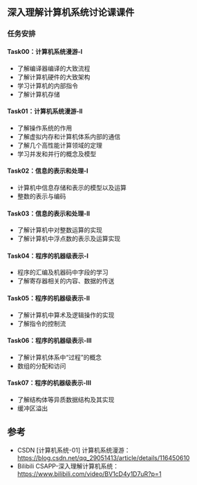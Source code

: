 ## 深入理解计算机系统讨论课课件
### 任务安排
#### Task00：计算机系统漫游-I
- 了解编译器编译的大致流程
- 了解计算机硬件的大致架构
- 学习计算机的内部指令
- 了解计算机存储
#### Task01：计算机系统漫游-II
- 了解操作系统的作用
- 了解虚拟内存和计算机体系内部的通信
- 了解几个高性能计算领域的定理
- 学习并发和并行的概念及模型

#### Task02：信息的表示和处理-I
- 计算机中信息存储和表示的模型以及运算
- 整数的表示与编码
#### Task03：信息的表示和处理-II
- 了解计算机中对整数运算的实现
- 了解计算机中浮点数的表示及运算实现
#### Task04：程序的机器级表示-I
- 程序的汇编及机器码中字段的学习
- 了解寄存器相关的内容、数据的传送
#### Task05：程序的机器级表示-II
- 了解计算机中算术及逻辑操作的实现
- 了解指令的控制流
#### Task06：程序的机器级表示-III
- 了解计算机体系中“过程”的概念
- 数组的分配和访问
#### Task07：程序的机器级表示-III
- 了解结构体等异质数据结构及其实现
- 缓冲区溢出

## 参考
- CSDN [计算机系统-01] 计算机系统漫游：https://blog.csdn.net/qq_29051413/article/details/116450610
- Bilibili CSAPP-深入理解计算机系统：https://www.bilibili.com/video/BV1cD4y1D7uR?p=1
